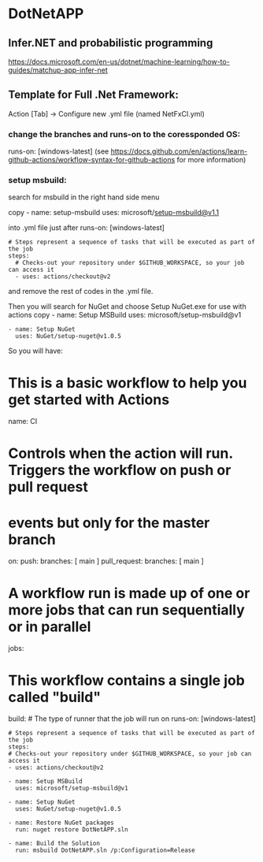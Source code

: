 # DotNetAPP

## Infer.NET and probabilistic programming
https://docs.microsoft.com/en-us/dotnet/machine-learning/how-to-guides/matchup-app-infer-net


## Template for Full .Net Framework:
Action [Tab] -> Configure new .yml file (named NetFxCI.yml)

### change the branches and runs-on to the coressponded OS:

runs-on: [windows-latest]
(see https://docs.github.com/en/actions/learn-github-actions/workflow-syntax-for-github-actions for more information)

### setup msbuild:
search for msbuild in the right hand side menu 

copy 
      - name: setup-msbuild
        uses: microsoft/setup-msbuild@v1.1
        
into .yml file just after 
    runs-on: [windows-latest]

    # Steps represent a sequence of tasks that will be executed as part of the job
    steps:
      # Checks-out your repository under $GITHUB_WORKSPACE, so your job can access it
      - uses: actions/checkout@v2
      
and remove the rest of codes in the .yml file.

Then you will search for NuGet and choose Setup NuGet.exe for use with actions
copy 
    - name: Setup MSBuild
      uses: microsoft/setup-msbuild@v1
    
    - name: Setup NuGet
      uses: NuGet/setup-nuget@v1.0.5
      
So you will have:

# This is a basic workflow to help you get started with Actions

name: CI

# Controls when the action will run. Triggers the workflow on push or pull request 
# events but only for the master branch
on:
  push:
    branches: [ main ]
  pull_request:
    branches: [ main ]

# A workflow run is made up of one or more jobs that can run sequentially or in parallel
jobs:
  # This workflow contains a single job called "build"
  build:
    # The type of runner that the job will run on
    runs-on: [windows-latest]

    # Steps represent a sequence of tasks that will be executed as part of the job
    steps:
    # Checks-out your repository under $GITHUB_WORKSPACE, so your job can access it
    - uses: actions/checkout@v2
      
    - name: Setup MSBuild
      uses: microsoft/setup-msbuild@v1
    
    - name: Setup NuGet
      uses: NuGet/setup-nuget@v1.0.5
    
    - name: Restore NuGet packages
      run: nuget restore DotNetAPP.sln
    
    - name: Build the Solution
      run: msbuild DotNetAPP.sln /p:Configuration=Release
      
